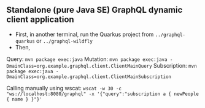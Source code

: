 ## Standalone (pure Java SE) GraphQL dynamic client application

- First, in another terminal, run the Quarkus project from `../graphql-quarkus` or `../graphql-wildfly`
- Then,

Query: `mvn package exec:java`
Mutation: `mvn package exec:java -DmainClass=org.example.graphql.client.ClientMainQuery`
Subscription: `mvn package exec:java -DmainClass=org.example.graphql.client.ClientMainSubscription`

Calling manually using wscat:
`wscat -w 30 -c "ws://localhost:8080/graphql" -x '{"query":"subscription a { newPeople { name } }"}'`
